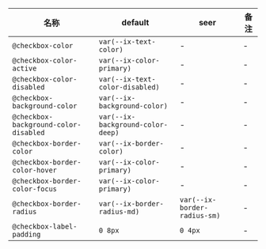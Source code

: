 | 名称 | default | seer | 备注 |
| --- | --- | --- | --- |
| `@checkbox-color` | `var(--ix-text-color)` | - | - |
| `@checkbox-color-active` | `var(--ix-color-primary)` | - | - |
| `@checkbox-color-disabled` | `var(--ix-text-color-disabled)` | - | - |
| `@checkbox-background-color` | `var(--ix-background-color)` | - | - |
| `@checkbox-background-color-disabled` | `var(--ix-background-color-deep)` | - | - |
| `@checkbox-border-color` | `var(--ix-border-color)` | - | - |
| `@checkbox-border-color-hover` | `var(--ix-color-primary)` | - | - |
| `@checkbox-border-color-focus` | `var(--ix-color-primary)` | - | - |
| `@checkbox-border-radius` | `var(--ix-border-radius-md)` | `var(--ix-border-radius-sm)` | - |
| `@checkbox-label-padding` | `0 8px` | `0 4px` | - |
